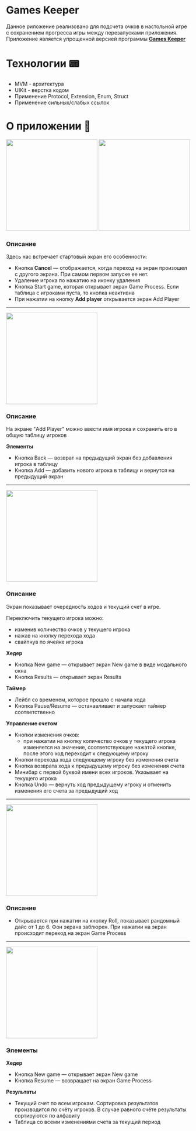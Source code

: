 # Games Keeper
Данное риложение реализовано для подсчета очков в настольной игре с сохранением прогресса игры между перезапусками приложения.
Приложение является упрощенной версией программы [**Games Keeper**](https://apps.apple.com/ru/app/games-keeper/id674138310#?platform=iphone)

# Технологии :pager:

* MVM - архитектура
* UIKit - верстка кодом
* Применение Protocol, Extension, Enum, Struct
* Применение сильных/слабых ссылок

# О приложении :tada:
<img src="https://github.com/shrubsproject/Games-Keeper/blob/main/shrubsProject/1.png" width="250"> <img src="https://github.com/shrubsproject/Games-Keeper/blob/main/shrubsProject/3.png" width="250">

### Описание

Здесь нас встречает стартовый экран его особенности:

* Кнопка **Cancel** — отображается, когда переход на экран произошел с другого экрана. При самом первом запуске ее нет.
* Удаление игрока по нажатию на иконку удаления
* Кнопка Start game, которая открывает экран Game Process. Если таблица с игроками пуста, то кнопка неактивна
* При нажатии на кнопку **Add player** открывается экран Add Player
__________________________________________________________________________
<img src="https://github.com/shrubsproject/Games-Keeper/blob/main/shrubsProject/2.png" width="250">

### Описание

На экране "Add Player" можно ввести имя игрока и сохранить его в общую таблицу игроков

**Элементы**

* Кнопка Back — возврат на предыдущий экран без добавления игрока в таблицу
* Кнопка Add — добавить нового игрока в таблицу и вернутся на предыдущий экран

__________________________________________________________________________
<img src="https://github.com/shrubsproject/Games-Keeper/blob/main/shrubsProject/4.png" width="250">

### Описание

Экран показывает очередность ходов и текущий счет в игре.  

Переключить текущего игрока можно:

* изменив количество очков у текущего игрока
* нажав на кнопку перехода хода
* свайпнув по ячейке игрока

**Хедер**

* Кнопка New game — открывает экран New game в виде модального окна
* Кнопка Results — открывает экран Results

**Таймер**

* Лейбл со временем, которое прошло с начала хода
* Кнопка Pause/Resume — останавливает и запускает таймер соответственно

**Управление счетом**

* Кнопки изменения очков:
    - при нажатии на кнопку количество очков у текущего игрока изменяется на значение, соответствующее нажатой кнопке, после этого ход переходит к следующему игроку
* Кнопки перехода хода следующему игроку без изменения счета
* Кнопка возврата хода к предыдущему игроку без изменения счета
* Минибар с первой буквой имени всех игроков. Указывает на текущего игрока
* Кнопка Undo — вернуть ход предыдущему игроку и отменить изменения его счета за предыдущий ход
 __________________________________________________________________________
<img src="https://github.com/shrubsproject/Games-Keeper/blob/main/shrubsProject/5.png" width="250">

### Описание

* Открывается при нажатии на кнопку Roll, показывает рандомный дайс от 1 до 6. Фон экрана заблюрен. При нажатии на экран происходит переход на экран Game Process

 __________________________________________________________________________
<img src="https://github.com/shrubsproject/Games-Keeper/blob/main/shrubsProject/6.png" width="250">

### Элементы

**Хедер**

* Кнопка New game — открывает экран New game
* Кнопка Resume — возвращает на экран Game Process

**Результаты**

- Текущий счет по всем игрокам. Сортировка результатов производится по счёту игроков. В случае равного счёте результаты сортируются по алфавиту
- Таблица со всеми изменениями счета за текущий период
